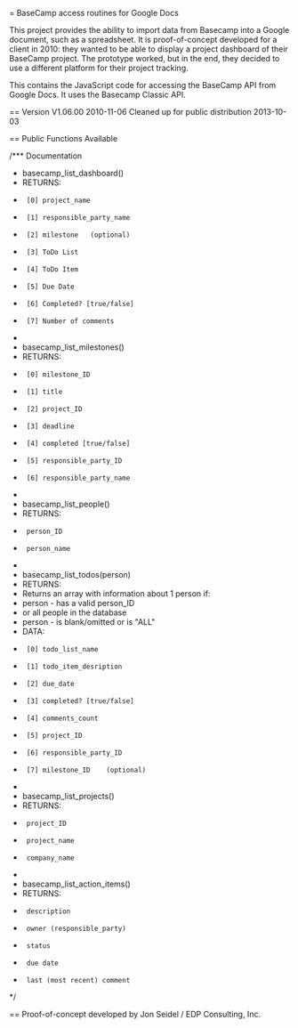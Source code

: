 = BaseCamp access routines for Google Docs

This project provides the ability to import data from Basecamp into a Google document, such as a spreadsheet. 
It is proof-of-concept developed for a client in 2010: they wanted to be able to display a project dashboard of their BaseCamp project. 
The prototype worked, but in the end, they decided to use a different platform for their project tracking.

This contains the JavaScript code for accessing the BaseCamp API from Google Docs. It uses the Basecamp Classic API.

== Version
V1.06.00 2010-11-06
Cleaned up for public distribution 2013-10-03

== Public Functions Available

/*** Documentation
 * basecamp_list_dashboard()
 *  RETURNS:
 *  	[0] project_name
 *  	[1] responsible_party_name
 *  	[2] milestone   (optional)
 *  	[3] ToDo List
 *  	[4] ToDo Item
 *  	[5] Due Date
 *  	[6] Completed? [true/false]
 *  	[7] Number of comments
 *
 * basecamp_list_milestones()
 *  RETURNS:
 *  	[0] milestone_ID
 *  	[1] title
 *  	[2] project_ID
 *  	[3] deadline
 *  	[4] completed [true/false]
 *  	[5] responsible_party_ID
 *  	[6] responsible_party_name
 *
 * basecamp_list_people()
 *  RETURNS:
 *      person_ID
 *      person_name
 *
 * basecamp_list_todos(person)
 *  RETURNS:
 *  Returns an array with information about 1 person if:
 *    person    - has a valid person_ID
 *  or all people in the database
 *    person    - is blank/omitted or is "ALL"
 *  DATA:
 *  	[0] todo_list_name
 *  	[1] todo_item_desription
 *  	[2] due_date
 *  	[3] completed? [true/false]
 *  	[4] comments_count
 *  	[5] project_ID
 *  	[6] responsible_party_ID
 *  	[7] milestone_ID    (optional)
 *
 * basecamp_list_projects()
 *  RETURNS:
 *      project_ID
 *      project_name
 *      company_name
 *
 * basecamp_list_action_items()
 *  RETURNS:
 *      description
 *      owner (responsible_party)
 *      status
 *      due date
 *      last (most recent) comment
 */

== Proof-of-concept developed by Jon Seidel / EDP Consulting, Inc.

